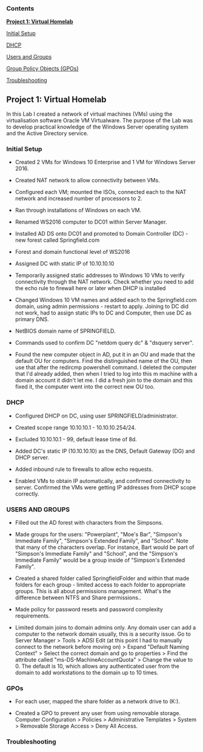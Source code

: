 ### Contents

**[Project 1: Virtual Homelab](#project-1-virtual-homelab)**

[Initial Setup](#initial-setup)

[DHCP](#dhcp)

[Users and Groups](#users-and-groups)

[Group Policy Objects (GPOs)](#gpos)

[Troubleshooting](#troubleshooting)

## Project 1: Virtual Homelab

In this Lab I created a network of virtual machines (VMs) using the virtualisation software Oracle VM Virtualware. The purpose of the Lab was to develop practical knowledge of the Windows Server operating system and the Active Directory service.

### Initial Setup

* Created 2 VMs for Windows 10 Enterprise and 1 VM for Windows Server 2016.

* Created NAT network to allow connectivity between VMs.

* Configured each VM; mounted the ISOs, connected each to the NAT network and increased number of processors to 2.

* Ran through installations of Windows on each VM.

* Renamed WS2016 computer to DC01 within Server Manager.

* Installed AD DS onto DC01 and promoted to Domain Controller (DC) - new forest called Springfield.com

* Forest and domain functional level of WS2016

* Assigned DC with static IP of 10.10.10.10

* Temporarily assigned static addresses to Windows 10 VMs to verify connectivity through the NAT network.
  Check whether you need to add the echo rule to firewall here or later when DHCP is installed

* Changed Windows 10 VM names and added each to the Springfield.com domain, using admin permissions - restart to apply.
  Joining to DC did not work, had to assign static IPs to DC and Computer, then use DC as primary DNS.
  
* NetBIOS domain name of SPRINGFIELD.

* Commands used to confirm DC "netdom query dc" & "dsquery server".

* Found the new computer object in AD, put it in an OU and made that the default OU for computers.
  Find the distinguished name of the OU, then use that after the redircmp powershell command. I deleted the computer that I'd already added, then when I tried to log into this m   machine with a domain account it didn't let me. I did a fresh join to the domain and this fixed it, the computer went into the correct new OU too.     

### DHCP

* Configured DHCP on DC, using user SPRINGFIELD/administrator.

* Created scope range 10.10.10.1 - 10.10.10.254/24.

* Excluded 10.10.10.1 - 99, default lease time of 8d.

* Added DC's static IP (10.10.10.10) as the DNS, Default Gateway (DG) and DHCP server.

* Added inbound rule to firewalls to allow echo requests.

* Enabled VMs to obtain IP automatically, and confirmed connectivity to server. Confirmed the VMs were getting IP addresses from DHCP scope correctly.

### USERS AND GROUPS

* Filled out the AD forest with characters from the Simpsons.

* Made groups for the users: "Powerplant", "Moe's Bar", "Simpson's Immediate Family", "Simpson's Extended Family", and "School".
Note that many of the characters overlap. For instance, Bart would be part of "Simpson's Immediate Family" and "School", and the "Simpson's Immediate Family" would be a group inside of "Simpson's Extended Family".

* Created a shared folder called SpringfieldFolder and within that made folders for each group - limited access to each folder to appropriate groups.
This is all about permissions management. What's the difference between NTFS and Share permissions..

* Made policy for password resets and password complexity requirements.

* Limited domain joins to domain admins only.
Any domain user can add a computer to the network domain usually, this is a security issue. Go to Server Manager > Tools > ADSI Edit (at this point I had to manually connect to the network before moving on) > Expand "Default Naming Context" > Select the correct domain and go to properties > Find the attribute called "ms-DS-MachineAccountQuota" > Change the value to 0. The default is 10, which allows any authenticated user from the domain to add workstations to the domain up to 10 times.

### GPOs

* For each user, mapped the share folder as a network drive to (K:).

* Created a GPO to prevent any user from using removable storage.
Computer Configuration > Policies > Administrative Templates > System > Removable Storage Access > Deny All Access.

### Troubleshooting
